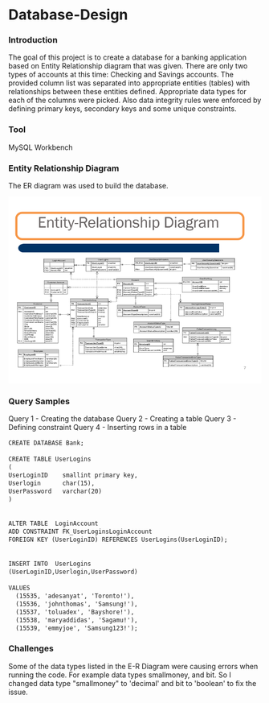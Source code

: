 # Database-Design

### Introduction
The goal of this project is to create a database for a banking application based on Entity Relationship diagram that was given.
There are only two types of accounts at this time: Checking and Savings accounts. The provided column list was separated into appropriate entities (tables) with relationships between these entities defined. 
Appropriate data types for each of the columns were picked. Also data integrity rules were enforced by defining primary keys, secondary keys and some unique constraints.

### Tool

MySQL Workbench

### Entity Relationship Diagram
The ER diagram was used to build the database.

![alt text](Entity_Relationship_Diagram.PNG)

### Query Samples
Query 1 - Creating the database
Query 2 - Creating a table
Query 3 - Defining constraint
Query 4 - Inserting rows in a table

```
CREATE DATABASE Bank; 

CREATE TABLE UserLogins
(
UserLoginID    smallint primary key,
Userlogin      char(15),
UserPassword   varchar(20)
)


ALTER TABLE  LoginAccount
ADD CONSTRAINT FK_UserLoginsLoginAccount
FOREIGN KEY (UserLoginID) REFERENCES UserLogins(UserLoginID);


INSERT INTO  UserLogins
(UserLoginID,Userlogin,UserPassword)

VALUES  
  (15535, 'adesanyat', 'Toronto!'), 
  (15536, 'johnthomas', 'Samsung!'), 
  (15537, 'toluadex', 'Bayshore!'), 
  (15538, 'maryaddidas', 'Sagamu!'), 
  (15539, 'emmyjoe', 'Samsung123!'); 
```


### Challenges

Some of the data types listed in the E-R Diagram were causing errors when running the code. For example data types smallmoney, and bit.
So I changed data type "smallmoney" to 'decimal' and bit to 'boolean' to fix the issue.
